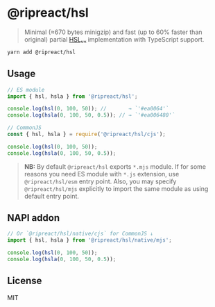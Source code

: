 # @ripreact/hsl

> Minimal (≈670 bytes minigzip) and fast (up to 60% faster than original)
> partial [HSLᵤᵥ](http://hsluv.org) implementation with TypeScript support.

```bash
yarn add @ripreact/hsl
```

## Usage

```javascript
// ES module
import { hsl, hsla } from '@ripreact/hsl';

console.log(hsl(0, 100, 50)); //       → `'#ea0064'`
console.log(hsla(0, 100, 50, 0.5)); // → `'#ea006480'`
```

```javascript
// CommonJS
const { hsl, hsla } = require('@ripreact/hsl/cjs');

console.log(hsl(0, 100, 50));
console.log(hsla(0, 100, 50, 0.5));
```

> **NB:** By default `@ripreact/hsl` exports `*.mjs` module. If for some reasons
> you need ES module with `*.js` extension, use `@ripreact/hsl/esm` entry point.
> Also, you may specify `@ripreact/hsl/mjs` explicitly to import the same module
> as using default entry point.

## NAPI addon

```javascript
// Or `@ripreact/hsl/native/cjs` for CommonJS ↓
import { hsl, hsla } from '@ripreact/hsl/native/mjs';

console.log(hsl(0, 100, 50));
console.log(hsla(0, 100, 50, 0.5));
```

## License

MIT
